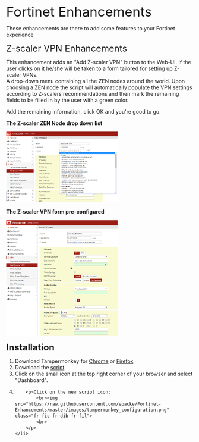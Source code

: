 <p><span style="font-size: 36px;">Fortinet Enhancements</span></p>

<p>These enhancements are there to add some features to your Fortinet experience</p>

<p><span style="font-size: 24px;">Z-scaler VPN Enhancements</span></p>

<p>This enhancement adds an &quot;Add Z-scaler VPN&quot; button to the Web-UI. If the user clicks on it he/she will be taken to a form tailored for setting up Z-scaler VPNs.
	<br>A drop-down menu containing all the ZEN nodes around the world. Upon choosing a ZEN node the script will automatically populate the VPN settings according to Z-scalers recommendations and then mark the remaining fields to be filled in by the user with a green color.</p>

<p>Add the remaining information, click OK and you&#39;re good to go.</p>

<p><strong>The Z-scaler ZEN Node drop down list</strong></p>

<p><img src="https://raw.githubusercontent.com/epacke/Fortinet-Enhancements/master/images/zscaler-node-dropdown.png" style="width: 300px;" class="fr-fic fr-dib fr-fil"></p>

<p><strong>The Z-scaler VPN form pre-configured</strong></p>

<p><img src="https://raw.githubusercontent.com/epacke/Fortinet-Enhancements/master/images/zscalerexample.png" style="width: 300px;" class="fr-fic fr-dib fr-fil"></p>

<p><strong><span style="font-size: 24px;">Installation</span></strong></p>

<ol>
	<li>Download Tampermonkey for <a href="https://chrome.google.com/webstore/detail/tampermonkey/dhdgffkkebhmkfjojejmpbldmpobfkfo" rel="nofollow" target="_blank">Chrome</a> or <a href="https://addons.mozilla.org/en-US/firefox/addon/tampermonkey/" rel="nofollow" target="_blank">Firefox</a>.</li>
	<li>Download the <a href="https://github.com/epacke/Fortinet-Enhancements/blob/master/fortinet.js" rel="noopener noreferrer" target="_blank">script</a>.</li>
	<li>Click on the small icon at the top right corner of your browser and select &quot;Dashboard&quot;.</li>
	<li>

		<p>Click on the new script icon:
			<br><img src="https://raw.githubusercontent.com/epacke/Fortinet-Enhancements/master/images/tampermonkey_configuration.png" class="fr-fic fr-dib fr-fil">
			<br>
		</p>
	</li>
</ol>

<p>
	<br>
</p>
